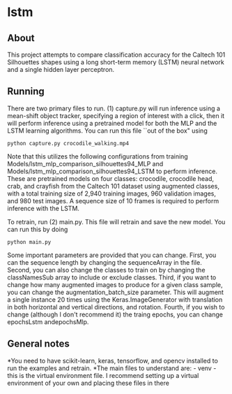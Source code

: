 # lstm

## About
This project attempts to compare classification accuracy
for the Caltech 101 Silhouettes shapes using a long short-term
memory (LSTM) neural network and a single hidden layer perceptron.

## Running
There are two primary files to run. (1) capture.py will run inference using a
mean-shift object tracker, specifying a region of interest with a click, then
it will perform inference using a pretrained model for both the MLP and the LSTM
learning algorithms. You can run this file ``out of the box" using
```
python capture.py crocodile_walking.mp4
```
Note that this utilizes the following configurations from training
Models/lstm_mlp_comparison_silhouettes94_MLP and Models/lstm_mlp_comparison_silhouettes94_LSTM to perform inference. These are pretrained models on four classes: crocodile, crocodile head, crab, and crayfish from the Caltech 101 dataset using augmented classes, with a total training size of 2,940 training images, 960 validation images, and 980 test images. A sequence size of 10 frames is required to perform inference with the LSTM.

To retrain, run (2) main.py. This file will retrain and save the new model. You can run this by doing
```
python main.py
```
Some important parameters are provided that you can change. First, you can the sequence length by changing the sequenceArray in the file. Second, you can also change the classes to train on by changing the classNamesSub array to include or exclude classes. Third, if you want to change how many augmented images to 
produce for a given class sample, you can change the 
augmentation_batch_size parameter. This will augment a single instance
20 times using the Keras.ImageGenerator with translation in both
horizontal and vertical directions, and rotation. Fourth, if you wish to change
(although I don't recommend it) the traing epochs, you can change epochsLstm andepochsMlp.

## General notes
*You need to have scikit-learn, keras, tensorflow, and opencv installed to 
run the examples and retrain. 
*The main files to understand are:
	- venv - this is the virtual environment file. I recommend setting
		 up a virtual environment of your own and placing these
                 files in there

